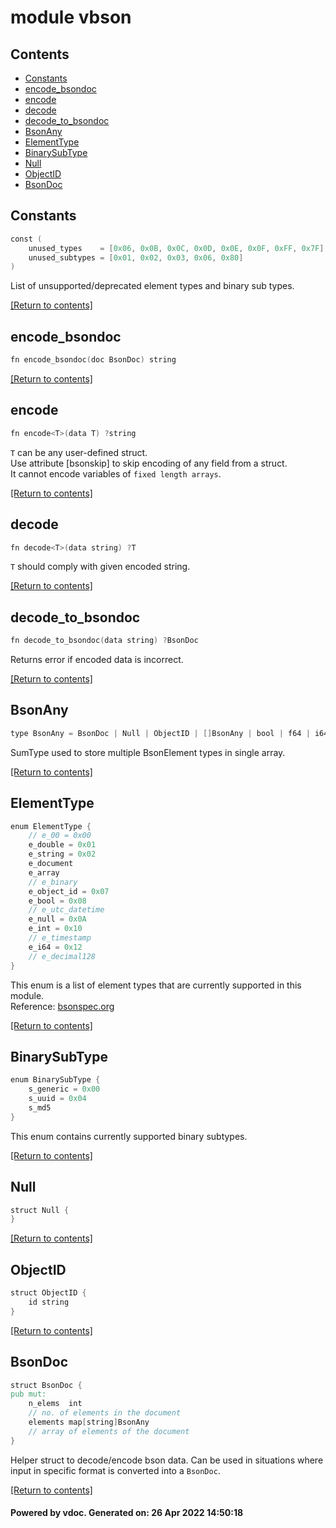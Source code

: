 # module vbson

## Contents
- [Constants](#Constants)
- [encode_bsondoc](#encode_bsondoc)
- [encode](#encode)
- [decode](#decode)
- [decode_to_bsondoc](#decode_to_bsondoc)
- [BsonAny](#BsonAny)
- [ElementType](#ElementType)
- [BinarySubType](#BinarySubType)
- [Null](#Null)
- [ObjectID](#ObjectID)
- [BsonDoc](#BsonDoc)

## Constants
```v
const (
	unused_types    = [0x06, 0x0B, 0x0C, 0x0D, 0x0E, 0x0F, 0xFF, 0x7F]
	unused_subtypes = [0x01, 0x02, 0x03, 0x06, 0x80]
)
```

List of unsupported/deprecated element types and binary sub types.  

[[Return to contents]](#Contents)

## encode_bsondoc
```v
fn encode_bsondoc(doc BsonDoc) string
```


[[Return to contents]](#Contents)

## encode
```v
fn encode<T>(data T) ?string
```

`T` can be any user-defined struct.  
Use attribute [bsonskip] to skip encoding of any field from a struct.  
It cannot encode variables of `fixed length arrays`.  

[[Return to contents]](#Contents)

## decode
```v
fn decode<T>(data string) ?T
```

`T` should comply with given encoded string.  

[[Return to contents]](#Contents)

## decode_to_bsondoc
```v
fn decode_to_bsondoc(data string) ?BsonDoc
```

Returns error if encoded data is incorrect.  

[[Return to contents]](#Contents)

## BsonAny
```v
type BsonAny = BsonDoc | Null | ObjectID | []BsonAny | bool | f64 | i64 | int | string
```

SumType used to store multiple BsonElement types in single array.  

[[Return to contents]](#Contents)

## ElementType
```v
enum ElementType {
	// e_00 = 0x00
	e_double = 0x01
	e_string = 0x02
	e_document
	e_array
	// e_binary
	e_object_id = 0x07
	e_bool = 0x08
	// e_utc_datetime
	e_null = 0x0A
	e_int = 0x10
	// e_timestamp
	e_i64 = 0x12
	// e_decimal128
}
```

This enum is a list of element types that are currently supported in this module.  
Reference: [bsonspec.org](https://bsonspec.org/spec.html)

[[Return to contents]](#Contents)

## BinarySubType
```v
enum BinarySubType {
	s_generic = 0x00
	s_uuid = 0x04
	s_md5
}
```

This enum contains currently supported binary subtypes.  

[[Return to contents]](#Contents)

## Null
```v
struct Null {
}
```


[[Return to contents]](#Contents)

## ObjectID
```v
struct ObjectID {
	id string
}
```


[[Return to contents]](#Contents)

## BsonDoc
```v
struct BsonDoc {
pub mut:
	n_elems  int
	// no. of elements in the document
	elements map[string]BsonAny
	// array of elements of the document
}
```

Helper struct to decode/encode bson data. Can be used in situations where input
in specific format is converted into a `BsonDoc`.  

[[Return to contents]](#Contents)

#### Powered by vdoc. Generated on: 26 Apr 2022 14:50:18
